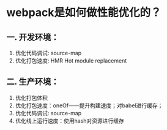 # webpack是如何做性能优化的？


## 一. 开发环境：

1. 优化代码调试: source-map
2. 优化打包速度: HMR Hot module replacement

## 二. 生产环境：

1. 优化打包体积
2. 优化打包速度：oneOf——提升构建速度；对babel进行缓存；
3. 优化代码调试: source-map
4. 优化线上运行速度：使用hash对资源进行缓存
